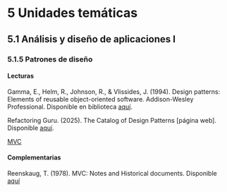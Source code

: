 # 5 Unidades temáticas

## 5.1 Análisis y diseño de aplicaciones I

### 5.1.5 Patrones de diseño

#### Lecturas

Gamma, E., Helm, R., Johnson, R., & Vlissides, J. (1994). Design patterns:
Elements of reusable object-oriented software. Addison-Wesley Professional.
Disponible en biblioteca
[aquí](https://catalogo.ucu.edu.uy/cgi-bin/koha/opac-detail.pl?biblionumber=3496).

Refactoring Guru. (2025). The Catalog of Design Patterns [página web].
Disponible [aquí](https://refactoring.guru/design-patterns/catalog).

[MVC](TBD)

#### Complementarias

Reenskaug, T. (1978). MVC: Notes and Historical documents. Disponible [aquí](https://folk.universitetetioslo.no/trygver/themes/mvc/mvc-index.html)